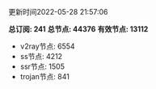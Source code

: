更新时间2022-05-28 21:57:06

**总订阅: 241**
**总节点: 44376**
**有效节点: 13112**
- v2ray节点: 6554
- ss节点: 4212
- ssr节点: 1505
- trojan节点: 841
